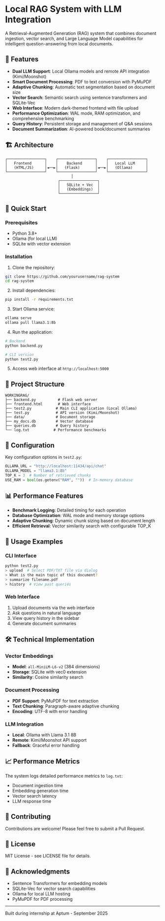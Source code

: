 # Local RAG System with LLM Integration

A Retrieval-Augmented Generation (RAG) system that combines document ingestion, vector search, and Large Language Model capabilities for intelligent question-answering from local documents.

## 🌟 Features

- **Dual LLM Support**: Local Ollama models and remote API integration (Kimi/Moonshot)
- **Smart Document Processing**: PDF to text conversion with PyMuPDF
- **Adaptive Chunking**: Automatic text segmentation based on document size
- **Vector Search**: Semantic search using sentence transformers and SQLite-Vec
- **Web Interface**: Modern dark-themed frontend with file upload
- **Performance Optimization**: WAL mode, RAM optimization, and comprehensive benchmarking
- **Query History**: Persistent storage and management of Q&A sessions
- **Document Summarization**: AI-powered book/document summaries

## 🏗️ Architecture

```
┌─────────────────┐    ┌─────────────────┐    ┌─────────────────┐
│   Frontend      │    │    Backend      │    │   Local LLM     │
│   (HTML/JS)     │◄──►│   (Flask)       │◄──►│   (Ollama)      │
└─────────────────┘    └─────────────────┘    └─────────────────┘
                              │
                        ┌─────────────────┐
                        │   SQLite + Vec  │
                        │   (Embeddings)  │
                        └─────────────────┘
```

## 🚀 Quick Start

### Prerequisites
- Python 3.8+
- Ollama (for local LLM)
- SQLite with vector extension

### Installation

1. Clone the repository:
```bash
git clone https://github.com/yourusername/rag-system
cd rag-system
```

2. Install dependencies:
```bash
pip install -r requirements.txt
```

3. Start Ollama service:
```bash
ollama serve
ollama pull llama3.1:8b
```

4. Run the application:
```bash
# Backend
python backend.py

# CLI version
python test2.py
```

5. Access web interface at `http://localhost:5000`

## 📁 Project Structure

```
WORKINGRAG/
├── backend.py          # Flask web server
├── frontend.html       # Web interface
├── test2.py           # Main CLI application (Local Ollama)
├── test.py            # API version (Kimi/Moonshot)
├── data/              # Document storage
├── my_docs.db         # Vector database
├── queries.db         # Query history
└── log.txt           # Performance benchmarks
```

## 🔧 Configuration

Key configuration options in `test2.py`:

```python
OLLAMA_URL = "http://localhost:11434/api/chat"
OLLAMA_MODEL = "llama3.1:8b"
TOP_K = 3  # Number of retrieved chunks
USE_RAM = bool(os.getenv("RAM", ""))  # In-memory database
```

## 📊 Performance Features

- **Benchmark Logging**: Detailed timing for each operation
- **Database Optimization**: WAL mode and memory storage options
- **Adaptive Chunking**: Dynamic chunk sizing based on document length
- **Efficient Retrieval**: Vector similarity search with configurable TOP_K

## 🎯 Usage Examples

### CLI Interface
```bash
python test2.py
> upload  # Select PDF/TXT file via dialog
> What is the main topic of this document?
> summarize filename.pdf
> history  # View past queries
```

### Web Interface
1. Upload documents via the web interface
2. Ask questions in natural language
3. View query history in the sidebar
4. Generate document summaries

## 🛠️ Technical Implementation

### Vector Embeddings
- **Model**: `all-MiniLM-L6-v2` (384 dimensions)
- **Storage**: SQLite with vec0 extension
- **Similarity**: Cosine similarity search

### Document Processing
- **PDF Support**: PyMuPDF for text extraction
- **Text Chunking**: Paragraph-aware adaptive chunking
- **Encoding**: UTF-8 with error handling

### LLM Integration
- **Local**: Ollama with Llama 3.1 8B
- **Remote**: Kimi/Moonshot API support
- **Fallback**: Graceful error handling

## 📈 Performance Metrics

The system logs detailed performance metrics to `log.txt`:
- Document ingestion time
- Embedding generation time
- Vector search latency
- LLM response time

## 🤝 Contributing

Contributions are welcome! Please feel free to submit a Pull Request.

## 📄 License

MIT License - see LICENSE file for details.

## 🙏 Acknowledgments

- Sentence Transformers for embedding models
- SQLite-Vec for vector search capabilities
- Ollama for local LLM hosting
- PyMuPDF for PDF processing

---

Built during internship at Aptum - September 2025

